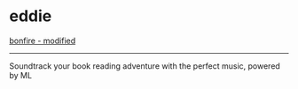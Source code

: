 # eddie

[bonfire - modified](https://user-images.githubusercontent.com/45515570/133943431-e93adef6-544c-439f-a8ce-729d627393bd.png)

---

Soundtrack your book reading adventure with the perfect music, powered by ML
